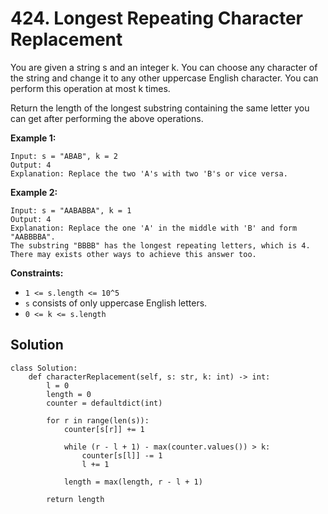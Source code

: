 # 424. Longest Repeating Character Replacement

You are given a string s and an integer k. You can choose any character of the string and change it to any other uppercase English character. You can perform this operation at most k times.

Return the length of the longest substring containing the same letter you can get after performing the above operations.

**Example 1:**

```
Input: s = "ABAB", k = 2
Output: 4
Explanation: Replace the two 'A's with two 'B's or vice versa.
```

**Example 2:**

```
Input: s = "AABABBA", k = 1
Output: 4
Explanation: Replace the one 'A' in the middle with 'B' and form "AABBBBA".
The substring "BBBB" has the longest repeating letters, which is 4.
There may exists other ways to achieve this answer too.
```

**Constraints:**

- `1 <= s.length <= 10^5`
- `s` consists of only uppercase English letters.
- `0 <= k <= s.length`


## Solution

```python3
class Solution:
    def characterReplacement(self, s: str, k: int) -> int:
        l = 0
        length = 0
        counter = defaultdict(int)

        for r in range(len(s)):
            counter[s[r]] += 1

            while (r - l + 1) - max(counter.values()) > k:
                counter[s[l]] -= 1
                l += 1

            length = max(length, r - l + 1)

        return length
```
